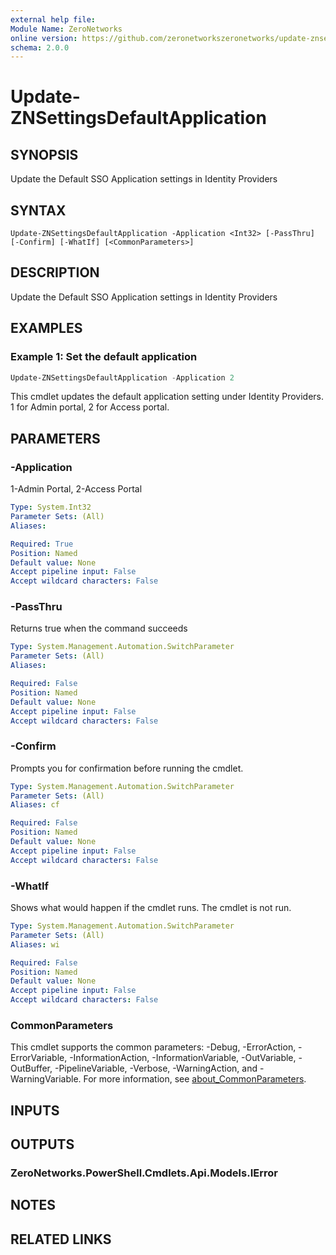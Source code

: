 ```yaml
---
external help file:
Module Name: ZeroNetworks
online version: https://github.com/zeronetworkszeronetworks/update-znsettingsdefaultapplication
schema: 2.0.0
---
```


# Update-ZNSettingsDefaultApplication

## SYNOPSIS
Update the Default SSO Application settings in Identity Providers

## SYNTAX

```
Update-ZNSettingsDefaultApplication -Application <Int32> [-PassThru] [-Confirm] [-WhatIf] [<CommonParameters>]
```

## DESCRIPTION
Update the Default SSO Application settings in Identity Providers

## EXAMPLES

### Example 1: Set the default application
```powershell
Update-ZNSettingsDefaultApplication -Application 2

```

This cmdlet updates the default application setting under Identity Providers.
1 for Admin portal, 2 for Access portal.

## PARAMETERS

### -Application
1-Admin Portal, 2-Access Portal

```yaml
Type: System.Int32
Parameter Sets: (All)
Aliases:

Required: True
Position: Named
Default value: None
Accept pipeline input: False
Accept wildcard characters: False
```

### -PassThru
Returns true when the command succeeds

```yaml
Type: System.Management.Automation.SwitchParameter
Parameter Sets: (All)
Aliases:

Required: False
Position: Named
Default value: None
Accept pipeline input: False
Accept wildcard characters: False
```

### -Confirm
Prompts you for confirmation before running the cmdlet.

```yaml
Type: System.Management.Automation.SwitchParameter
Parameter Sets: (All)
Aliases: cf

Required: False
Position: Named
Default value: None
Accept pipeline input: False
Accept wildcard characters: False
```

### -WhatIf
Shows what would happen if the cmdlet runs.
The cmdlet is not run.

```yaml
Type: System.Management.Automation.SwitchParameter
Parameter Sets: (All)
Aliases: wi

Required: False
Position: Named
Default value: None
Accept pipeline input: False
Accept wildcard characters: False
```

### CommonParameters
This cmdlet supports the common parameters: -Debug, -ErrorAction, -ErrorVariable, -InformationAction, -InformationVariable, -OutVariable, -OutBuffer, -PipelineVariable, -Verbose, -WarningAction, and -WarningVariable. For more information, see [about_CommonParameters](http://go.microsoft.com/fwlink/?LinkID=113216).

## INPUTS

## OUTPUTS

### ZeroNetworks.PowerShell.Cmdlets.Api.Models.IError

## NOTES

## RELATED LINKS


